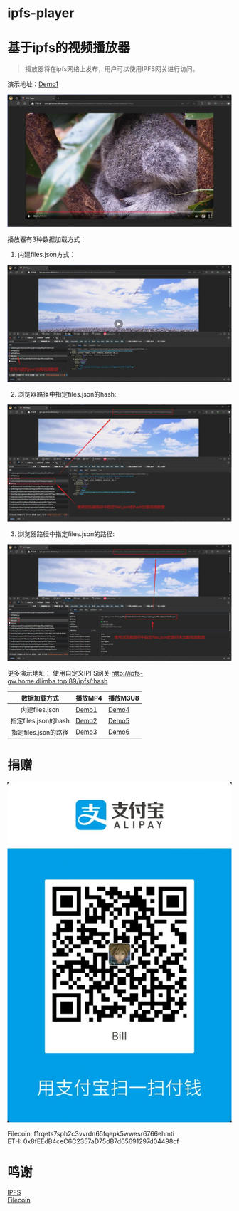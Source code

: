 # ipfs-player
# 基于ipfs的视频播放器


> 播放器将在ipfs网络上发布，用户可以使用IPFS网关进行访问。

演示地址：[Demo1](http://ipfs-gw.home.dlimba.top:89/ipfs/bafybeihddstqbjh75w4zblhcren46pkv5javhh5uuymp76bfswlgov5yoe/)

![播放页面](img/screenshot-1709831272590.jpg)

播放器有3种数据加载方式：
1. 内建files.json方式：

![播放页面](img/screenshot-1709830551933.jpg)

2. 浏览器路径中指定files.json的hash:

![播放页面](img/screenshot-1709830826679.jpg)

3. 浏览器路径中指定files.json的路径:

![播放页面](img/screenshot-1709830964701.jpg)

更多演示地址： 使用自定义IPFS网关 http://ipfs-gw.home.dlimba.top:89/ipfs/:hash

|      数据加载方式       | 播放MP4                                                                                                                                                                                                | 播放M3U8                                                                                                                                                                                               |
|:-----------------:|------------------------------------------------------------------------------------------------------------------------------------------------------------------------------------------------------|------------------------------------------------------------------------------------------------------------------------------------------------------------------------------------------------------|
|   内建files.json    | [Demo1](http://ipfs-gw.home.dlimba.top:89/ipfs/bafybeihddstqbjh75w4zblhcren46pkv5javhh5uuymp76bfswlgov5yoe/)                                                                                         | [Demo4](http://ipfs-gw.home.dlimba.top:89/ipfs/bafybeiftna5odzdhkmlr52yryus5yjhivcgylnnuf6bcu4kjtkq5v7r6ci/)                                                                                         |
| 指定files.json的hash | [Demo2](http://ipfs-gw.home.dlimba.top:89/ipfs/bafybeihddstqbjh75w4zblhcren46pkv5javhh5uuymp76bfswlgov5yoe/#files.json=bafkreigorocsvshb6udcomwtpdhpugs7adoqckqrrsvl7hf5suonxf5kqq)                  | [Demo5](http://ipfs-gw.home.dlimba.top:89/ipfs/bafybeihddstqbjh75w4zblhcren46pkv5javhh5uuymp76bfswlgov5yoe/#files.json=bafkreifrlfvljttht4tud3zpzxndjrwddgpv7sqfzl34kqbgviernbgqna)                  |
|  指定files.json的路径  | [Demo3](http://ipfs-gw.home.dlimba.top:89/ipfs/bafybeihddstqbjh75w4zblhcren46pkv5javhh5uuymp76bfswlgov5yoe/#files.json=/ipfs/bafybeiesjodc2whdevwvu4f5cvjisdjh7vi3etwyfh6xa2f7zsdl7froo4/files.json) | [Demo6](http://ipfs-gw.home.dlimba.top:89/ipfs/bafybeihddstqbjh75w4zblhcren46pkv5javhh5uuymp76bfswlgov5yoe/#files.json=/ipfs/bafybeiftna5odzdhkmlr52yryus5yjhivcgylnnuf6bcu4kjtkq5v7r6ci/files.json) |

# 捐赠
![支付宝捐赠](img/donate_alipay.jpg)

Filecoin: f1rqets7sph2c3vvrdn65fqepk5wwesr6766ehmti  
ETH: 0x8fEEdB4ceC6C2357aD75dB7d65691297d04498cf

# 鸣谢
[IPFS](https://github.com/ipfs/kubo)  
[Filecoin](https://github.com/filecoin-project/lotus)